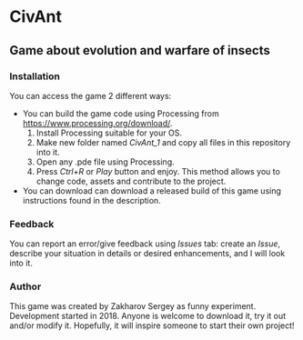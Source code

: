 # CivAnt
## Game about evolution and warfare of insects

### Installation
You can access the game 2 different ways:
- You can build the game code using Processing from https://www.processing.org/download/.
  1. Install Processing suitable for your OS.
  2. Make new folder named *CivAnt_1* and copy all files in this repository into it.
  3. Open any .pde file using Processing.
  4. Press *Ctrl+R* or *Play* button and enjoy.
This method allows you to change code, assets and contribute to the project.
- You can download can download a released build of this game using instructions found in the description.

### Feedback
You can report an error/give feedback using *Issues* tab: create an *Issue*, describe your situation in details or desired enhancements, and I will look into it.

### Author
This game was created by Zakharov Sergey as funny experiment. Development started in 2018. Anyone is welcome to download it, try it out and/or modify it. Hopefully, it will inspire someone to start their own project!
